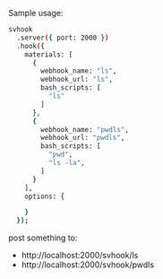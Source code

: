 
Sample usage:

```bash
svhook
  .server({ port: 2000 })
  .hook({
    materials: [
      {
        webhook_name: "ls",
        webhook_url: "ls",
        bash_scripts: [
          "ls"
        ]
      },
      {
        webhook_name: "pwdls",
        webhook_url: "pwdls",
        bash_scripts: [
          "pwd",
          "ls -la",
        ]
      }
    ],
    options: {

    }
  });
```

post something to:
- http://localhost:2000/svhook/ls
- http://localhost:2000/svhook/pwdls

